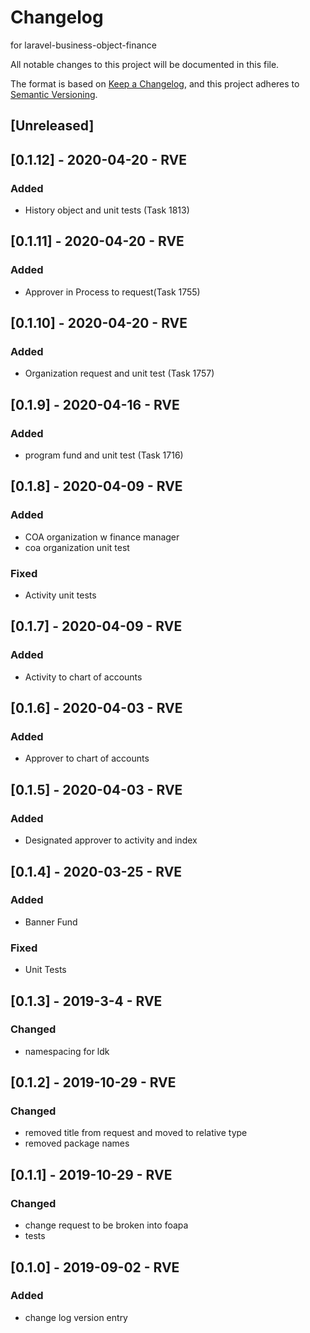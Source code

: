 # Changelog
for laravel-business-object-finance

All notable changes to this project will be documented in this file.

The format is based on [Keep a Changelog](https://keepachangelog.com/en/1.0.0/),
and this project adheres to [Semantic Versioning](https://semver.org/spec/v2.0.0.html).

## [Unreleased]

## [0.1.12] - 2020-04-20 - RVE
### Added 
- History object and unit tests (Task 1813)


## [0.1.11] - 2020-04-20 - RVE
### Added 
- Approver in Process to request(Task 1755)


## [0.1.10] - 2020-04-20 - RVE
### Added 
- Organization request and unit test (Task 1757)


## [0.1.9] - 2020-04-16 - RVE
### Added 
- program fund and unit test (Task 1716)

## [0.1.8] - 2020-04-09 - RVE
### Added 
- COA organization w finance manager
- coa organization unit test
### Fixed
- Activity unit tests

## [0.1.7] - 2020-04-09 - RVE
### Added 
- Activity to chart of accounts

## [0.1.6] - 2020-04-03 - RVE
### Added 
- Approver to chart of accounts

## [0.1.5] - 2020-04-03 - RVE
### Added 
- Designated approver to activity and index

## [0.1.4] - 2020-03-25 - RVE
### Added 
- Banner Fund
### Fixed 
- Unit Tests

## [0.1.3] - 2019-3-4 - RVE
### Changed 
- namespacing for ldk

## [0.1.2] - 2019-10-29 - RVE
### Changed 
- removed title from request and moved to relative type
- removed package names

## [0.1.1] - 2019-10-29 - RVE
### Changed 
- change request to be broken into foapa
- tests

## [0.1.0] - 2019-09-02 - RVE
### Added 
- change log version entry


